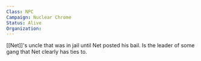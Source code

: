 ```yaml
---
Class: NPC
Campaign: Nuclear Chrome
Status: Alive
Organization:
---
```

[[Net]]'s uncle that was in jail until Net posted his bail. Is the leader of some gang that Net clearly has ties to.